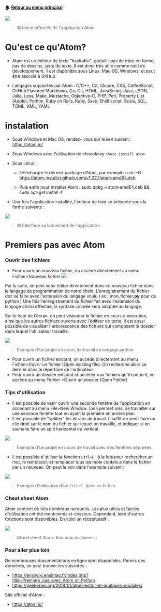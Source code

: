 :house: [**Retour au menu principal**](/README.md)
 
 ![](https://cdn.clc2l.com/t/a/t/atom-E7XtFC.jpg)
 >  © Icône officielle de l'application Atom
 
 
# Qu'est ce qu'Atom?

- Atom est un éditeur de texte "hackable", gratuit : pas de mise en forme, pas de dessins, juste du texte. Il est donc très utile comme outil de développement.
Il est disponible sous Linux, Mac OS, Windows, et peut être associé à GitHub. 

- Langages supportés par Atom :
C/C++, C#, Clojure, CSS, CoffeeScript, GitHub Flavored Markdown, Go, Git, HTML, JavaScript, Java, JSON, Julia, Less, Make, Mustache, Objective-C, PHP, Perl, Property List (Apple), Python, Ruby on Rails, Ruby, Sass, Shell script, Scala, SQL, TOML, XML, YAML

# instalation

- Sous Windows et Mac OS, rendez- vous sur le lien suivant : https://atom.io/
- Sous Windows avec l'utilisation de chocolatey ``choco install atom``
- Sous Linux : 
	
	- Télécharger le dernier package d’Atom, par exemple : curl -O https://atom-installer.github.com/v1.22.1/atom-amd64.deb
	
	- Puis enfin pour installer Atom : sudo dpkg -i atom-amd64.deb && sudo apt-get install -f
	
- Une fois l'application installée, l'éditeur de texe se présente sous la forme suivante : 

![](https://www.metal3d.org/static/upload/8c0e0d0a-22a3-444d-90bb-dff635fac270-atom1.png)
 >  © Interface au lancement de l'application

# Premiers pas avec Atom


### Ouvrir des fichiers

- Pour ouvrir un nouveau fichier, on accède directement au menu Fichier>Nouveau fichier 
![](https://linuxhint.com/wp-content/uploads/2019/08/16-10-1024x591.png)

Par la suite, on peut venir éditer directement dans ce nouveau fichier dans le langage de programmation de notre choix. L'enregistrement du fichier doit se faire avec l'extension du langage voulu ( ex : mon_fichier<strong>.py</strong> pour du python )
Une fois l'enregistrement du fichier fait avec l'extension du langage choisi effectué, la syntaxe colorée sera adaptée au langage.

Sur le haut de l'écran, on peut visionner le fichier en cours d'éxecution, ainsi que les autres fichiers ouverts avec l'éditeur de texte. Il est aussi possible de visualiser l'arborescence des fichiers qui composent le dossier dans lequel l'utilisateur travaille.


![](https://ensiwiki.ensimag.fr/images/7/73/Atom-bandeau.png)
 >  Exemple d'un projet en cours de travail en langage python
 
 - Pour ouvrir un fichier existant, on accède directement au menu Fichier>Ouvrir un fichier (Open existing file). On recherche alors ce dernier dans le répertoire de l'ordinateur.
 - Pour ouvrir un dossier existant et accéder aux fichiers qu'il contient, on accède au menu Fichier >Ouvrir un dossier (Open Folder)


### Tips d'utilisation

- Il est possible de venir ouvrir une seconde fenêtre de l'application en accédant au menu File>New Window. Cela permet ainsi de travailler sur une seconde fenêtre tout en ayant la première en arrière plan.
- Il est possible de "splitter" les écrans de travail. Il suffit de venir faire un clic droit sur le nom du fichier sur lequel on travaille, et indiquer si on souhaite faire un split horizontal ou vertical.


![](https://flight-manual.atom.io/using-atom/images/panes.png)
 >  Exemple d'un projet en cours de travail avec des fenêtres séparées
 
 
 - Il est possible d'utiliser la fonction ```Ctrl+F ``` à la fois pour rechercher un mot, le remplacer, et remplacer tous les mots contenus dans le fichier par un nouveau. On peut le voir dans l'exemple suivant :
 
 ![](https://ensiwiki.ensimag.fr/images/4/41/Atom-python-Control-s.png)
  >  Exemple d'utilisation d'un ```Ctrl+F ``` dans un fichier


### Cheat sheet Atom

Atom contient de très nombreux racourcis. Les plus utiles et faciles d'utilisation ont été mentionnés ci-dessous. Cependant, bien d'autres fonctions sont disponibles. En voici un récapitulatif : 


 ![](https://i.pinimg.com/originals/cc/1e/64/cc1e640dc54aa165a85ab07b4b3c8ba1.png)
  > Cheat sheet Atom- Raccourcis claviers


### Pour aller plus loin

De nombreuses documentations en ligne sont disponibles. Parmis ces dernières, on peut trouver les suivantes :
- https://ensiwiki.ensimag.fr/index.php?title=Premiers_pas_avec_Atom_et_Python
- https://geekeries.org/2018/01/atom-editor-et-quelques-modules/

Site officiel d'Atom :
- https://atom.io/
